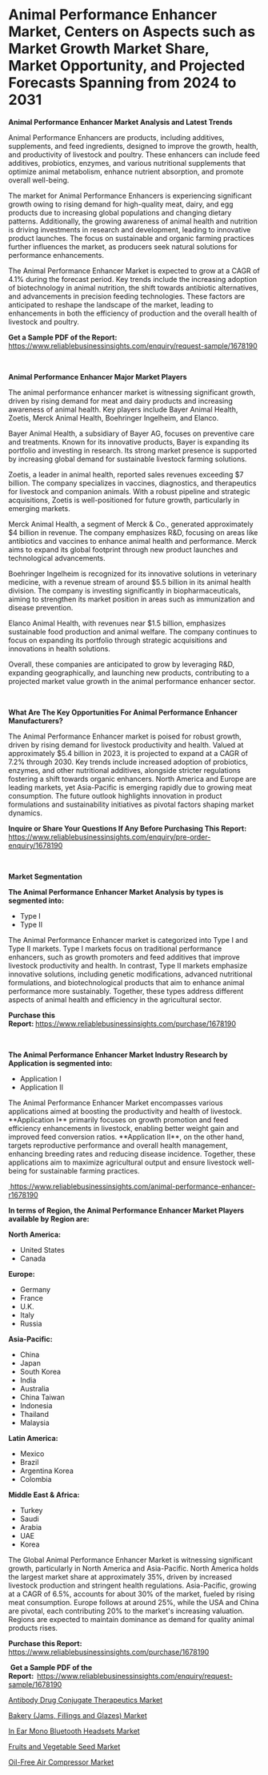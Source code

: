 <p><h1>Animal Performance Enhancer Market, Centers on Aspects such as Market Growth Market Share, Market Opportunity, and Projected Forecasts Spanning from 2024 to 2031</h1></p><p><strong>Animal Performance Enhancer Market Analysis and Latest Trends</strong></p>
<p><p>Animal Performance Enhancers are products, including additives, supplements, and feed ingredients, designed to improve the growth, health, and productivity of livestock and poultry. These enhancers can include feed additives, probiotics, enzymes, and various nutritional supplements that optimize animal metabolism, enhance nutrient absorption, and promote overall well-being.</p><p>The market for Animal Performance Enhancers is experiencing significant growth owing to rising demand for high-quality meat, dairy, and egg products due to increasing global populations and changing dietary patterns. Additionally, the growing awareness of animal health and nutrition is driving investments in research and development, leading to innovative product launches. The focus on sustainable and organic farming practices further influences the market, as producers seek natural solutions for performance enhancements.</p><p>The Animal Performance Enhancer Market is expected to grow at a CAGR of 4.1% during the forecast period. Key trends include the increasing adoption of biotechnology in animal nutrition, the shift towards antibiotic alternatives, and advancements in precision feeding technologies. These factors are anticipated to reshape the landscape of the market, leading to enhancements in both the efficiency of production and the overall health of livestock and poultry.</p></p>
<p><strong>Get a Sample PDF of the Report:&nbsp;</strong> <a href="https://www.reliablebusinessinsights.com/enquiry/request-sample/1678190?utm_campaign=57&utm_medium=2&utm_source=Github&utm_content=ia&utm_term=14102024&utm_id=animal-performance-enhancer">https://www.reliablebusinessinsights.com/enquiry/request-sample/1678190</a></p>
<p>&nbsp;</p>
<p><strong>Animal Performance Enhancer Major Market Players</strong></p>
<p><p>The animal performance enhancer market is witnessing significant growth, driven by rising demand for meat and dairy products and increasing awareness of animal health. Key players include Bayer Animal Health, Zoetis, Merck Animal Health, Boehringer Ingelheim, and Elanco.</p><p>Bayer Animal Health, a subsidiary of Bayer AG, focuses on preventive care and treatments. Known for its innovative products, Bayer is expanding its portfolio and investing in research. Its strong market presence is supported by increasing global demand for sustainable livestock farming solutions.</p><p>Zoetis, a leader in animal health, reported sales revenues exceeding $7 billion. The company specializes in vaccines, diagnostics, and therapeutics for livestock and companion animals. With a robust pipeline and strategic acquisitions, Zoetis is well-positioned for future growth, particularly in emerging markets.</p><p>Merck Animal Health, a segment of Merck & Co., generated approximately $4 billion in revenue. The company emphasizes R&D, focusing on areas like antibiotics and vaccines to enhance animal health and performance. Merck aims to expand its global footprint through new product launches and technological advancements.</p><p>Boehringer Ingelheim is recognized for its innovative solutions in veterinary medicine, with a revenue stream of around $5.5 billion in its animal health division. The company is investing significantly in biopharmaceuticals, aiming to strengthen its market position in areas such as immunization and disease prevention.</p><p>Elanco Animal Health, with revenues near $1.5 billion, emphasizes sustainable food production and animal welfare. The company continues to focus on expanding its portfolio through strategic acquisitions and innovations in health solutions.</p><p>Overall, these companies are anticipated to grow by leveraging R&D, expanding geographically, and launching new products, contributing to a projected market value growth in the animal performance enhancer sector.</p></p>
<p>&nbsp;</p>
<p><strong>What Are The Key Opportunities For Animal Performance Enhancer Manufacturers?</strong></p>
<p><p>The Animal Performance Enhancer market is poised for robust growth, driven by rising demand for livestock productivity and health. Valued at approximately $5.4 billion in 2023, it is projected to expand at a CAGR of 7.2% through 2030. Key trends include increased adoption of probiotics, enzymes, and other nutritional additives, alongside stricter regulations fostering a shift towards organic enhancers. North America and Europe are leading markets, yet Asia-Pacific is emerging rapidly due to growing meat consumption. The future outlook highlights innovation in product formulations and sustainability initiatives as pivotal factors shaping market dynamics.</p></p>
<p><strong>Inquire or Share Your Questions If Any Before Purchasing This Report:</strong> <a href="https://www.reliablebusinessinsights.com/enquiry/pre-order-enquiry/1678190?utm_campaign=57&utm_medium=2&utm_source=Github&utm_content=ia&utm_term=14102024&utm_id=animal-performance-enhancer">https://www.reliablebusinessinsights.com/enquiry/pre-order-enquiry/1678190</a></p>
<p>&nbsp;</p>
<p><strong>Market Segmentation</strong></p>
<p><strong>The Animal Performance Enhancer Market Analysis by types is segmented into:</strong></p>
<p><ul><li>Type I</li><li>Type II</li></ul></p>
<p><p>The Animal Performance Enhancer market is categorized into Type I and Type II markets. Type I markets focus on traditional performance enhancers, such as growth promoters and feed additives that improve livestock productivity and health. In contrast, Type II markets emphasize innovative solutions, including genetic modifications, advanced nutritional formulations, and biotechnological products that aim to enhance animal performance more sustainably. Together, these types address different aspects of animal health and efficiency in the agricultural sector.</p></p>
<p><strong>Purchase this Report:&nbsp;</strong><a href="https://www.reliablebusinessinsights.com/purchase/1678190?utm_campaign=57&utm_medium=2&utm_source=Github&utm_content=ia&utm_term=14102024&utm_id=animal-performance-enhancer">https://www.reliablebusinessinsights.com/purchase/1678190</a></p>
<p>&nbsp;</p>
<p><strong>The Animal Performance Enhancer Market Industry Research by Application is segmented into:</strong></p>
<p><ul><li>Application I</li><li>Application II</li></ul></p>
<p><p>The Animal Performance Enhancer Market encompasses various applications aimed at boosting the productivity and health of livestock. **Application I** primarily focuses on growth promotion and feed efficiency enhancements in livestock, enabling better weight gain and improved feed conversion ratios. **Application II**, on the other hand, targets reproductive performance and overall health management, enhancing breeding rates and reducing disease incidence. Together, these applications aim to maximize agricultural output and ensure livestock well-being for sustainable farming practices.</p></p>
<p><a href="https://www.reliablebusinessinsights.com/animal-performance-enhancer-r1678190?utm_campaign=57&utm_medium=2&utm_source=Github&utm_content=ia&utm_term=14102024&utm_id=animal-performance-enhancer">&nbsp;https://www.reliablebusinessinsights.com/animal-performance-enhancer-r1678190</a></p>
<p><strong>In terms of Region, the Animal Performance Enhancer Market Players available by Region are:</strong></p>
<p>
    <p> <strong> North America: </strong>
        <ul>
            <li>United States</li>
            <li>Canada</li>
        </ul>
        </p> 
    <p> <strong> Europe: </strong>
        <ul>
            <li>Germany</li>
            <li>France</li>
            <li>U.K.</li>
            <li>Italy</li>
            <li>Russia</li>
        </ul>
        </p> 
    <p> <strong> Asia-Pacific: </strong>
        <ul>
            <li>China</li>
            <li>Japan</li>
            <li>South Korea</li>
            <li>India</li>
            <li>Australia</li>
            <li>China Taiwan</li>
            <li>Indonesia</li>
            <li>Thailand</li>
            <li>Malaysia</li>
        </ul>
        </p> 
    <p> <strong> Latin America: </strong>
        <ul>
            <li>Mexico</li>
            <li>Brazil</li>
            <li>Argentina Korea</li>
            <li>Colombia</li>
        </ul>
        </p> 
    <p> <strong> Middle East & Africa: </strong>
        <ul>
            <li>Turkey</li>
            <li>Saudi</li>
            <li>Arabia</li>
            <li>UAE</li>
            <li>Korea</li>
        </ul>
    </p>
    </p>
<p><p>The Global Animal Performance Enhancer Market is witnessing significant growth, particularly in North America and Asia-Pacific. North America holds the largest market share at approximately 35%, driven by increased livestock production and stringent health regulations. Asia-Pacific, growing at a CAGR of 6.5%, accounts for about 30% of the market, fueled by rising meat consumption. Europe follows at around 25%, while the USA and China are pivotal, each contributing 20% to the market's increasing valuation. Regions are expected to maintain dominance as demand for quality animal products rises.</p></p>
<p><strong>Purchase this Report: </strong><a href="https://www.reliablebusinessinsights.com/purchase/1678190?utm_campaign=57&utm_medium=2&utm_source=Github&utm_content=ia&utm_term=14102024&utm_id=animal-performance-enhancer">https://www.reliablebusinessinsights.com/purchase/1678190</a></p>
<p>&nbsp;<strong>Get a Sample PDF of the Report:&nbsp;&nbsp;</strong><a href="https://www.reliablebusinessinsights.com/enquiry/request-sample/1678190?utm_campaign=57&utm_medium=2&utm_source=Github&utm_content=ia&utm_term=14102024&utm_id=animal-performance-enhancer">https://www.reliablebusinessinsights.com/enquiry/request-sample/1678190</a></p>
<p><strong></strong></p>
<p><p><a href="https://github.com/gailasejs/Market-Research-Report-List-1/blob/main/antibody-drug-conjugate-therapeutics-market.md?utm_campaign=57&utm_medium=2&utm_source=Github&utm_content=ia&utm_term=14102024&utm_id=animal-performance-enhancer">Antibody Drug Conjugate Therapeutics Market</a></p><p><a href="https://www.linkedin.com/pulse/deep-dive-bakery-jams-fillings-glazes-market-itstrends-segmentation-abbme?utm_campaign=57&utm_medium=2&utm_source=Github&utm_content=ia&utm_term=14102024&utm_id=animal-performance-enhancer">Bakery (Jams, Fillings and Glazes) Market</a></p><p><a href="https://www.linkedin.com/pulse/strategic-roadmap-global-ear-mono-bluetooth-headsets-market-mouvc?utm_campaign=57&utm_medium=2&utm_source=Github&utm_content=ia&utm_term=14102024&utm_id=animal-performance-enhancer">In Ear Mono Bluetooth Headsets Market</a></p><p><a href="https://github.com/malandranz3ggo/Market-Research-Report-List-1/blob/main/fruits-and-vegetable-seed-market.md?utm_campaign=57&utm_medium=2&utm_source=Github&utm_content=ia&utm_term=14102024&utm_id=animal-performance-enhancer">Fruits and Vegetable Seed Market</a></p><p><a href="https://www.linkedin.com/pulse/oil-free-air-compressor-market-dynamics-application-types-rzjyc?utm_campaign=57&utm_medium=2&utm_source=Github&utm_content=ia&utm_term=14102024&utm_id=animal-performance-enhancer">Oil-Free Air Compressor Market</a></p></p>